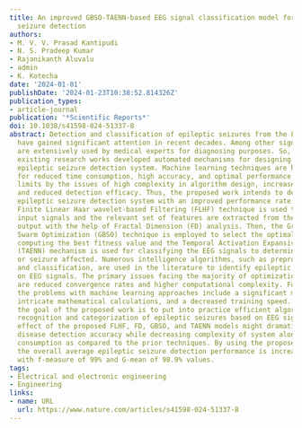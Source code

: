 ```yaml
---
title: An improved GBSO-TAENN-based EEG signal classification model for epileptic
  seizure detection
authors:
- M. V. V. Prasad Kantipudi
- N. S. Pradeep Kumar
- Rajanikanth Aluvalu
- admin
- K. Kotecha
date: '2024-01-01'
publishDate: '2024-01-23T10:38:52.814326Z'
publication_types:
- article-journal
publication: '*Scientific Reports*'
doi: 10.1038/s41598-024-51337-8
abstract: Detection and classification of epileptic seizures from the EEG signals
  have gained significant attention in recent decades. Among other signals, EEG signals
  are extensively used by medical experts for diagnosing purposes. So, most of the
  existing research works developed automated mechanisms for designing an EEG-based
  epileptic seizure detection system. Machine learning techniques are highly used
  for reduced time consumption, high accuracy, and optimal performance. Still, it
  limits by the issues of high complexity in algorithm design, increased error value,
  and reduced detection efficacy. Thus, the proposed work intends to develop an automated
  epileptic seizure detection system with an improved performance rate. Here, the
  Finite Linear Haar wavelet-based Filtering (FLHF) technique is used to filter the
  input signals and the relevant set of features are extracted from the normalized
  output with the help of Fractal Dimension (FD) analysis. Then, the Grasshopper Bio-Inspired
  Swarm Optimization (GBSO) technique is employed to select the optimal features by
  computing the best fitness value and the Temporal Activation Expansive Neural Network
  (TAENN) mechanism is used for classifying the EEG signals to determine whether normal
  or seizure affected. Numerous intelligence algorithms, such as preprocessing, optimization,
  and classification, are used in the literature to identify epileptic seizures based
  on EEG signals. The primary issues facing the majority of optimization approaches
  are reduced convergence rates and higher computational complexity. Furthermore,
  the problems with machine learning approaches include a significant method complexity,
  intricate mathematical calculations, and a decreased training speed. Therefore,
  the goal of the proposed work is to put into practice efficient algorithms for the
  recognition and categorization of epileptic seizures based on EEG signals. The combined
  effect of the proposed FLHF, FD, GBSO, and TAENN models might dramatically improve
  disease detection accuracy while decreasing complexity of system along with time
  consumption as compared to the prior techniques. By using the proposed methodology,
  the overall average epileptic seizure detection performance is increased to 99.6%
  with f-measure of 99% and G-mean of 98.9% values.
tags:
- Electrical and electronic engineering
- Engineering
links:
- name: URL
  url: https://www.nature.com/articles/s41598-024-51337-8
---
```

